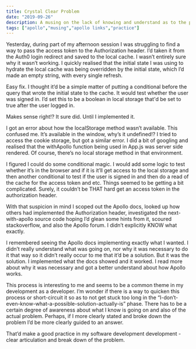 ```yaml
---
title: Crystal Clear Problem
date: "2019-09-26"
description: A musing on the lack of knowing and understand as to the problem and the solution.
tags: ["apollo","musing","apollo links","practice"]
---
```


Yesterday, during part of my afternoon session I was struggling to find a way to pass the access token to the Authorization header. I’d taken it from the Auth0 login redirect and saved to the local cache. I wasn’t entirely sure why it wasn’t working. I quickly realised that the initial state I was using to hydrate the local cache was being overridden by the initial state, which I’d made an empty string, with every single refresh.

Easy fix. I thought it’d be a simple matter of putting a conditional before the query that wrote the initial state to the cache. It would test whether the user was signed in. I’d set this to be a boolean in local storage that'd be set to true after the user logged in.

Makes sense right!? It sure did. Until I implemented it.

I got an error about how the localStorage method wasn’t available. This confused me. It’s available in the window, why’s it undefined!? I tried to access the cookie storage, but got a similar error. I did a bit of googling and realised that the withApollo function being used in App.js was server side rendered. Of course, there’s no local storage method in that environment.

I figured I could do some conditional magic. I would add some logic to test whether it’s in the browser and if it is it’ll get access to the local storage and then another conditional to test if the user is signed in and then do a read of the cache for the access token and etc. Things seemed to be getting a bit complicated. Surely, it couldn’t be THAT hard get an access token in the authorization header.

With that suspicion in mind I scoped out the Apollo docs, looked up how others had implemented the Authorization header, investigated the next-with-apollo source code hoping I’d glean some hints from it, scoured stackoverflow, and also the Apollo forum. I didn’t explicitly KNOW what exactly.

I remembered seeing the Apollo docs implementing exactly what I wanted. I didn’t really understand what was going on, nor why it was necessary to do it that way so it didn’t really occur to me that it’d be a solution. But it was the solution. I implemented what the docs showed and it worked. I read more about why it was necessary and got a better understand about how Apollo works.

This process is interesting to me and seems to be a common theme in my development as a developer. I’m wonder if there is a way to quicken this process or short-circuit it so as to not get stuck too long in the “I-don’t-even-know-what-a-possible-solution-actually-is” phase. There has to be a certain degree of awareness about what I know is going on and also of the actual problem. Perhaps, if I more clearly stated and broke down the problem I’d be more clearly guided to an answer.

That’d make a good practice in my software development development - clear articulation and break down of the problem.